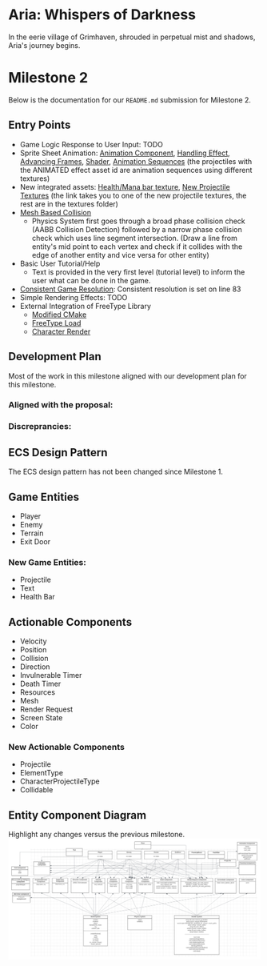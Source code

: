 # Aria: Whispers of Darkness
In the eerie village of Grimhaven, shrouded in perpetual mist and shadows, Aria's journey begins. 

# Milestone 2
Below is the documentation for our `README.md` submission for Milestone 2.

## Entry Points
- Game Logic Response to User Input: TODO
- Sprite Sheet Animation: 
[Animation Component](https://github.students.cs.ubc.ca/CPSC427-2023W-T1/Team06Aria/blob/005cfe61bd0082a3ecf530d97725b540bb8545e0/src/components.hpp#L196),
[Handling Effect](https://github.students.cs.ubc.ca/CPSC427-2023W-T1/Team06Aria/blob/005cfe61bd0082a3ecf530d97725b540bb8545e0/src/render_system.cpp#L79),
[Advancing Frames](https://github.students.cs.ubc.ca/CPSC427-2023W-T1/Team06Aria/blob/005cfe61bd0082a3ecf530d97725b540bb8545e0/src/render_system.cpp#L309),
[Shader](https://github.students.cs.ubc.ca/CPSC427-2023W-T1/Team06Aria/blob/005cfe61bd0082a3ecf530d97725b540bb8545e0/shaders/animated.fs.glsl),
[Animation Sequences](https://github.students.cs.ubc.ca/CPSC427-2023W-T1/Team06Aria/blob/14e8f386b75c6a21ea42ea23c1cf00e87eade535/src/world_init.cpp#L274) (the projectiles with the ANIMATED effect asset id are animation sequences using different textures)
- New integrated assets: 
[Health/Mana bar texture](https://github.students.cs.ubc.ca/CPSC427-2023W-T1/Team06Aria/blob/005cfe61bd0082a3ecf530d97725b540bb8545e0/data/textures/health_bar.png), 
[New Projectile Textures](https://github.students.cs.ubc.ca/CPSC427-2023W-T1/Team06Aria/blob/005cfe61bd0082a3ecf530d97725b540bb8545e0/data/textures/water_projectile_spritesheet.png) (the link takes you to one of the new projectile textures, the rest are in the textures folder)
- [Mesh Based Collision](https://github.students.cs.ubc.ca/CPSC427-2023W-T1/Team06Aria/blob/main/src/physics_system.cpp#L36)
  - Physics System first goes through a broad phase collision check (AABB Collision Detection) followed by a narrow phase collision check which uses line segment 
    intersection. (Draw a line from entity's mid point to each vertex and check if it collides with the edge of another entity and vice versa for other entity)
- Basic User Tutorial/Help
  - Text is provided in the very first level (tutorial level) to inform the user what can be done in the game.
- [Consistent Game Resolution](https://github.students.cs.ubc.ca/CPSC427-2023W-T1/Team06Aria/blob/a02a00206804e162dfe492ea22aa1a741ab3b5fd/src/world_system.cpp#L75): Consistent resolution is set on line 83
- Simple Rendering Effects: TODO
- External Integration of FreeType Library
  - [Modified CMake](https://github.students.cs.ubc.ca/CPSC427-2023W-T1/Team06Aria/blob/main/CMakeLists.txt#L70)
  - [FreeType Load](https://github.students.cs.ubc.ca/CPSC427-2023W-T1/Team06Aria/blob/main/src/render_system_init.cpp#L66)
  - [Character Render](https://github.students.cs.ubc.ca/CPSC427-2023W-T1/Team06Aria/blob/main/src/render_system.cpp#L87)

## Development Plan
Most of the work in this milestone aligned with our development plan for this milestone.

### Aligned with the proposal:

### Discreprancies:

## ECS Design Pattern
The ECS design pattern has not been changed since Milestone 1.

## Game Entities
- Player
- Enemy
- Terrain
- Exit Door

### New Game Entities:
- Projectile
- Text
- Health Bar

## Actionable Components
- Velocity
- Position
- Collision
- Direction
- Invulnerable Timer
- Death Timer
- Resources
- Mesh
- Render Request
- Screen State
- Color

### New Actionable Components
- Projectile
- ElementType
- CharacterProjectileType
- Collidable

## Entity Component Diagram
Highlight any changes versus the previous milestone.
![ECS diagram](docu/images/M2_ECS_diagram.png)
